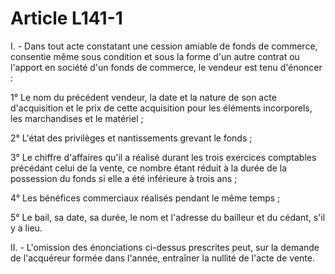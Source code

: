 # Article L141-1

<p>I. - Dans tout acte constatant une cession amiable de fonds de commerce, consentie même sous condition et sous la forme d'un autre contrat ou l'apport en société d'un fonds de commerce, le vendeur est tenu d'énoncer :</p><p>1° Le nom du précédent vendeur, la date et la nature de son acte d'acquisition et le prix de cette acquisition pour les éléments incorporels, les marchandises et le matériel ;</p><p>2° L'état des privilèges et nantissements grevant le fonds ;</p><p>3° Le chiffre d'affaires qu'il a réalisé durant les trois exercices comptables précédant celui de la vente, ce nombre étant réduit à la durée de la possession du fonds si elle a été inférieure à trois ans ;</p><p>4° Les bénéfices commerciaux réalisés pendant le même temps ;</p><p>5° Le bail, sa date, sa durée, le nom et l'adresse du bailleur et du cédant, s'il y a lieu.</p><p>II. - L'omission des énonciations ci-dessus prescrites peut, sur la demande de l'acquéreur formée dans l'année, entraîner la nullité de l'acte de vente.</p>